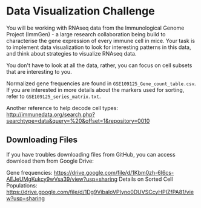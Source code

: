 # Data Visualization Challenge


You will be working with RNAseq data from the Immunological Genome Project (ImmGen) - a large research collaboration being build to characterise the gene expression of every immune cell in mice. Your task is to implement data visualization to look for interesting patterns in this data, and think about strategies to visualize RNAseq data.

You don't have to look at all the data, rather, you can focus on cell subsets that are interesting to you.

Normalized gene frequencies are found in `GSE109125_Gene_count_table.csv`. If you are interested in more details about the markers used for sorting, refer to `GSE109125_series_matrix.txt`.

Another reference to help decode cell types: http://immunedata.org/search.php?searchtype=data&query=%20&offset=1&repository=0010

## Downloading Files

If you have troubles downloading files from GitHub, you can access download them from Google Drive:

Gene frequencies: https://drive.google.com/file/d/1Kbm0zh-6I6cs-AEJeUMgKukcy9wVsa39/view?usp=sharing
Details on Sorted Cell Populations: https://drive.google.com/file/d/1Dg9VibaIoVPIyno0DUVSCcyHPIZfPA81/view?usp=sharing
